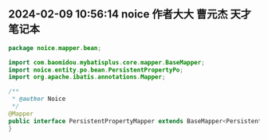 ## 2024-02-09 10:56:14 noice 作者大大 曹元杰 天才 笔记本

```java
package noice.mapper.bean;

import com.baomidou.mybatisplus.core.mapper.BaseMapper;
import noice.entity.po.bean.PersistentPropertyPo;
import org.apache.ibatis.annotations.Mapper;

/**
 * @author Noice
 */
@Mapper
public interface PersistentPropertyMapper extends BaseMapper<PersistentPropertyPo> {
}
```
